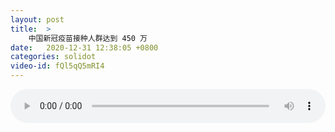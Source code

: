 ```yaml
---
layout: post
title:  >
    中国新冠疫苗接种人群达到 450 万
date:   2020-12-31 12:38:05 +0800
categories: solidot
video-id: fQl5qQ5mRI4
---
```


<audio src="/assets/6acd5533da2dc10f3e83a2820eb35ab5.mp3" style="width: 100%;" controls></audio>

